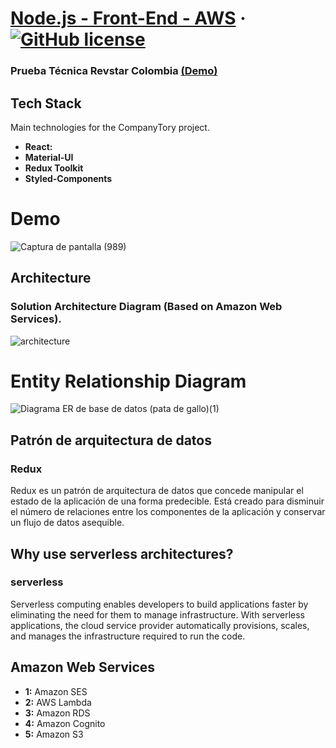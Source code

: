 # [Node.js - Front-End - AWS](https://demo-react2.vercel.app/dashboard/user) &middot;  [![GitHub license](https://img.shields.io/badge/license-MIT-blue.svg)](https://github.com/facebook/react/blob/main/LICENSE) 
### Prueba Técnica Revstar Colombia [(Demo)](https://demo-react2.vercel.app/dashboard/user)

## Tech Stack

Main technologies for the CompanyTory project.

* **React:** 
* **Material-UI** 
* **Redux Toolkit**
* **Styled-Components**

# Demo

![Captura de pantalla (989)](https://user-images.githubusercontent.com/42001590/218299563-4523a72f-f7f4-4b5e-a609-778eb67baad8.png)


## Architecture

### Solution Architecture Diagram (Based on Amazon Web Services).

![architecture](https://user-images.githubusercontent.com/42001590/218430331-786b8be2-c6b3-4ea3-9ad5-7fef812de730.png)

# Entity Relationship Diagram

![Diagrama ER de base de datos (pata de gallo)(1)](https://user-images.githubusercontent.com/42001590/218332414-34d6faa8-c32b-4d2c-b43d-8ee6eb9e0ed4.png)

## Patrón de arquitectura de datos 

### Redux 

Redux es un patrón de arquitectura de datos que concede manipular el estado de la aplicación de una forma predecible. Está creado para disminuir el número de relaciones entre los componentes de la aplicación y conservar un flujo de datos asequible.

## Why use serverless architectures?

### serverless 

Serverless computing enables developers to build applications faster by eliminating the need for them to manage infrastructure. With serverless applications, the cloud service provider automatically provisions, scales, and manages the infrastructure required to run the code.

## Amazon Web Services

* **1:** Amazon SES
* **2:** AWS Lambda
* **3:** Amazon RDS
* **4:** Amazon Cognito
* **5:** Amazon S3
